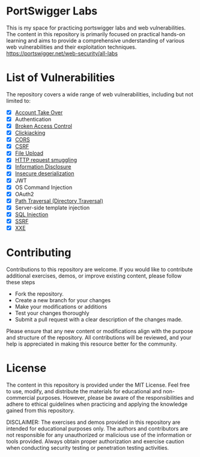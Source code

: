 # PortSwigger Labs
This is my space for practicing portswigger labs and web vulnerabilities. The content in this repository is primarily focused on practical hands-on learning and aims to provide a comprehensive understanding of various web vulnerabilities and their exploitation techniques. https://portswigger.net/web-security/all-labs

# List of Vulnerabilities
The repository covers a wide range of web vulnerabilities, including but not limited to:
- [x] [Account Take Over](https://github.com/aboelkassem/portswigger-labs/tree/main/Account%20Take%20Over)
- [x] Authentication
- [x] [Broken Access Control](https://github.com/aboelkassem/portswigger-labs/tree/main/Broken%20Access%20Control)
- [x] [Clickjacking](https://github.com/aboelkassem/portswigger-labs/tree/main/Clickjacking)
- [x] [CORS](https://github.com/aboelkassem/portswigger-labs/tree/main/CORS)
- [x] [CSRF](https://github.com/aboelkassem/portswigger-labs/tree/main/CSRF)
- [x] [File Upload](https://github.com/aboelkassem/portswigger-labs/tree/main/File%20Upload)
- [x] [HTTP request smuggling](https://github.com/aboelkassem/portswigger-labs/tree/main/HTTP%20request%20smuggling)
- [x] [Information Disclosure](https://github.com/aboelkassem/portswigger-labs/tree/main/Information%20Disclosure)
- [x] [Insecure deserialization](https://github.com/aboelkassem/portswigger-labs/tree/main/Insecure%20deserialization)
- [x] JWT
- [x] OS Command Injection
- [x] OAuth2
- [x] [Path Traversal (Directory Traversal)](https://github.com/aboelkassem/portswigger-labs/tree/main/Path%20Traversal%20(Directory%20Traversal))
- [x] Server-side template injection
- [x] [SQL Injection](https://github.com/aboelkassem/portswigger-labs/tree/main/SQL%20Injection)
- [x] [SSRF](https://github.com/aboelkassem/portswigger-labs/tree/main/SSRF)
- [x] [XXE](https://github.com/aboelkassem/portswigger-labs/tree/main/XXE)

# Contributing

Contributions to this repository are welcome. If you would like to contribute additional exercises, demos, or improve existing content, please follow these steps
- Fork the repository.
- Create a new branch for your changes
- Make your modifications or additions
- Test your changes thoroughly
- Submit a pull request with a clear description of the changes made.

Please ensure that any new content or modifications align with the purpose and structure of the repository. All contributions will be reviewed, and your help is appreciated in making this resource better for the community.
# License

The content in this repository is provided under the MIT License. Feel free to use, modify, and distribute the materials for educational and non-commercial purposes. However, please be aware of the responsibilities and adhere to ethical guidelines when practicing and applying the knowledge gained from this repository.

DISCLAIMER: The exercises and demos provided in this repository are intended for educational purposes only. The authors and contributors are not responsible for any unauthorized or malicious use of the information or tools provided. Always obtain proper authorization and exercise caution when conducting security testing or penetration testing activities.


